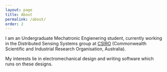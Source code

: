 ```yaml
---
layout: page
title: About
permalink: /about/
order: 2
---
```


I am an Undergraduate Mechatronic Engienering student, currently working in the Distributed Sensing Systems group at [CSIRO](https://www.csiro.au/) (Commonwealth Scientific and Industrial Research Organisation, Australia).
  
My interests lie in electromechanical design and writing software which runs on these designs.
